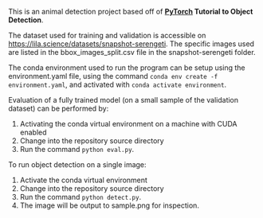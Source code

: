 This is an animal detection project based off of **[PyTorch](https://pytorch.org) Tutorial to Object Detection**.

The dataset used for training and validation is accessible on https://lila.science/datasets/snapshot-serengeti. The specific images used are listed in the bbox_images_split.csv file in the snapshot-serengeti folder.

The conda environment used to run the program can be setup using the environment.yaml file, using the command `conda env create -f environment.yaml`, and activated with `conda activate environment`.

Evaluation of a fully trained model (on a small sample of the validation dataset) can be performed by:
1. Activating the conda virtual environment on a machine with CUDA enabled
1. Change into the repository source directory
1. Run the command `python eval.py`.

To run object detection on a single image:
1. Activate the conda virtual environment 
1. Change into the repository source directory
1. Run the command `python detect.py`.
1. The image will be output to sample.png for inspection.
